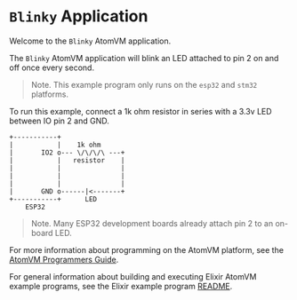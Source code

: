 # `Blinky` Application

Welcome to the `Blinky` AtomVM application.

The `Blinky` AtomVM application will blink an LED attached to pin 2 on and off once every second.

> Note.  This example program only runs on the `esp32` and `stm32` platforms.

To run this example, connect a 1k ohm resistor in series with a 3.3v LED between IO pin 2 and GND.

    +-----------+
    |           |    1k ohm
    |       IO2 o--- \/\/\/\ ---+
    |           |   resistor    |
    |           |               |
    |           |               |
    |           |               |
    |       GND o------|<-------+
    +-----------+      LED
        ESP32

> Note.  Many ESP32 development boards already attach pin 2 to an on-board LED.

For more information about programming on the AtomVM platform, see the [AtomVM Programmers Guide](https://doc.atomvm.net/programmers-guide.html).

For general information about building and executing Elixir AtomVM example programs, see the Elixir example program [README](../README.md).
